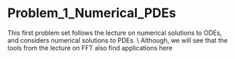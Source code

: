 # Problem_1_Numerical_PDEs
This first problem set follows the lecture on numerical solutions to ODEs, and considers numerical solutions to PDEs. \\
Although, we will see that the tools from the lecture on FFT also find applications here
